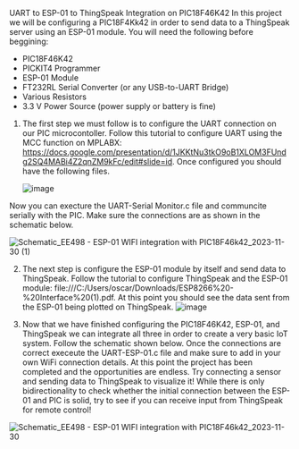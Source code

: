 UART to ESP-01 to ThingSpeak Integration on PIC18F46K42
In this project we will be configuring a PIC18F4Kk42 in order to send data to a ThingSpeak server using an ESP-01 module. 
You will need the following before beggining:
- PIC18F46K42
- PICKIT4 Programmer
- ESP-01 Module
- FT232RL Serial Converter (or any USB-to-UART Bridge)
- Various Resistors
- 3.3 V Power Source (power supply or battery is fine)
  

1. The first step we must follow is to configure the UART connection on our PIC microcontoller. Follow this tutorial to configure UART using the MCC function on MPLABX: https://docs.google.com/presentation/d/1JKKtNu3tkO9oB1XLOM3FUndg2SQ4MABi4Z2qnZM9kFc/edit#slide=id. Once configured you should have the following files. 

   
   ![image](https://github.com/avendano1977/EE498---Wifi-UART-integration-on-PIC18/assets/80984104/ff51e7fa-b261-42db-acf9-1fa1296049d6)


Now you can execture the UART-Serial Monitor.c file and communcite serially with the PIC. Make sure the connections are as shown in the schematic below.


![Schematic_EE498 - ESP-01 WIFI integration with PIC18F46k42_2023-11-30 (1)](https://github.com/avendano1977/EE498---Wifi-UART-integration-on-PIC18/assets/80984104/fdca459b-2008-4aa4-be2f-c35fa467eaac)
   
2. The next step is configure the ESP-01 module by itself and send data to ThingSpeak. Follow the tutorial to configure ThingSpeak and the ESP-01 module: file:///C:/Users/oscar/Downloads/ESP8266%20-%20Interface%20(1).pdf. At this point you should see the data sent from the ESP-01 being plotted on ThingSpeak. ![image](https://github.com/avendano1977/EE498---Wifi-UART-integration-on-PIC18/assets/80984104/debeaae9-37a2-48d4-a63d-48f458892083)
   
3. Now that we have finished configuring the PIC18F46K42, ESP-01, and ThingSpeak we can integrate all three in order to create a very basic IoT system. Follow the schematic shown below. Once the connections are correct execeute the UART-ESP-01.c file and make sure to add in your own WiFi connection details. At this point the project has been completed and the opportunities are endless. Try connecting a sensor and sending data to ThingSpeak to visualize it! While there is only bidirectionality to check whether the initial connection between the ESP-01 and PIC is solid, try to see if you can receive input from ThingSpeak for remote control!
 
![Schematic_EE498 - ESP-01 WIFI integration with PIC18F46k42_2023-11-30](https://github.com/avendano1977/EE498---Wifi-UART-integration-on-PIC18/assets/80984104/e624561b-9b01-454c-8e57-a25b7ceb9f70)

